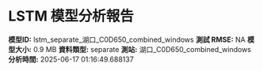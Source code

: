 # LSTM 模型分析報告
**模型ID:** lstm_separate_湖口_C0D650_combined_windows
**測試 RMSE:** NA
**模型大小:** 0.9 MB
**資料類型:** separate
**測站:** 湖口_C0D650_combined_windows
**分析時間:** 2025-06-17 01:16:49.688137
